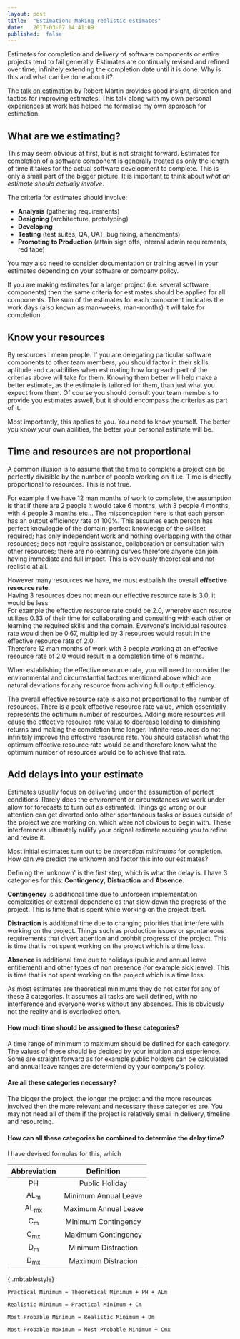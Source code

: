 ```yaml
---
layout: post
title:  "Estimation: Making realistic estimates"
date:   2017-03-07 14:41:09
published:	false
---
```


Estimates for completion and delivery of software components or entire projects tend to fail generally. Estimates are continually revised and refined over time, infinitely extending the completion date until it is done. Why is this and what can be done about it?

The [talk on estimation][] by Robert Martin provides good insight, direction and tactics for improving estimates. This talk along with my own personal experiences at work has helped me formalise my own approach for estimation.

## What are we estimating? ##

This may seem obvious at first, but is not straight forward. Estimates for completion of a software component is generally treated as only the length of time it takes for the actual software development to complete. This is only a small part of the bigger picture. It is important to think about *what an estimate should actually involve*.

The criteria for estimates should involve:

- **Analysis** (gathering requirements)
- **Designing** (architecture, prototyping)
- **Developing**
- **Testing** (test suites, QA, UAT, bug fixing, amendments)
- **Promoting to Production** (attain sign offs, internal admin requirements, red tape)

You may also need to consider documentation or training aswell in your estimates depending on your software or company policy.

If you are making estimates for a larger project (i.e. several software components) then the same criteria for estimates should be applied for all components. The sum of the estimates for each component indicates the work days (also known as man-weeks, man-months) it will take for completion.

## Know your resources ##

By resources I mean people. If you are delegating particular software components to other team members, you should factor in their skills, aptitude and capabilities when estimating how long each part of the criterias above will take for them. Knowing them better will help make a better estimate, as the estimate is tailored for them, than just what you expect from them. Of course you should consult your team members to provide you estimates aswell, but it should encompass the criterias as part of it.

Most importantly, this applies to you. You need to know yourself. The better you know your own abilities, the better your personal estimate will be. 


## Time and resources are not proportional ##

A common illusion is to assume that the time to complete a project can be perfectly divisible by the number of people working on it i.e. Time is driectly proportional to resources. This is not true.  

For example if we have 12 man months of work to complete, the assumption is that if there are 2 people it would take 6 months, with 3 people 4 months, with 4 people 3 months etc... The misconception here is that each person has an output efficiency rate of 100%. This assumes each person has perfect knowlegde of the domain; perfect knowledge of the skillset required; has only independent work and nothing overlapping with the other resources; does not require assistance, collaboration or consultation with other resources; there are no learning curves therefore anyone can join having immediate and full impact. This is obviously theoretical and not realistic at all.

However many resources we have, we must estbalish the overall **effective resource rate**.  
Having 3 resources does not mean our effective resource rate is 3.0, it would be less.  
For example the effective resource rate could be 2.0, whereby each resurce utilizes 0.33 of their time for collaborating and consulting with each other or learning the required skills and the domain. Everyone's individual resource rate would then be 0.67, multiplied by 3 resources would result in the effective resource rate of 2.0.  
Therefore 12 man months of work with 3 people working at an effective resource rate of 2.0 would result in a completion time of 6 months. 

When establishing the effective resource rate, you will need to consider the environmental and circumstantial factors mentioned above which are natural deviations for any resource from achiving full output efficiency. 

The overall effective resource rate is also not proportional to the number of resources. There is a peak effective resource rate value, which essentially represents the optimum number of resources. Adding more resources will cause the effective resource rate value to decrease leading to dimishing returns and making the completion time longer. Infinite resources do not infinitely improve the effective resource rate. You should establish what the optimum effective resource rate would be and therefore know what the optimum number of resources would be to achieve that rate.


## Add delays into your estimate ##

Estimates usually focus on delivering under the assumption of perfect conditions. Rarely does the environment or circumstances we work under allow for forecasts to turn out as estimated. Things go wrong or our attention can get diverted onto other spontaneous tasks or issues outside of the project we are working on, which were not obvious to begin with. These interferences ultimately nullify your orignal estimate requiring you to refine and revise it. 

Most initial estimates turn out to be *theoretical minimums* for completion. How can we predict the unknown and factor this into our estimates?  

Defining the 'unknown' is the first step, which is what the delay is. I have 3 categories for this: **Contingency**, **Distraction** and **Absence**.

**Contingency** is additional time due to unforseen implementation complexities or external dependencies that slow down the progress of the project. This is time that is spent while working on the project itself.

**Distraction** is additional time due to changing priorities that interfere with working on the project. Things such as production issues or spontaneous requirements that divert attention and prohbit progress of the project. This is time that is not spent working on the project which is a time loss.

**Absence** is additional time due to holidays (public and annual leave entitlement) and other types of non presence (for example sick leave). This is time that is not spent working on the project which is a time loss.

As most estimates are theoretical minimums they do not cater for any of these 3 categories. It assumes all tasks are well defined, with no interference and everyone works without any absences. This is obviously not the reality and is overlooked often.

#### How much time should be assigned to these categories? ####

A time range of minimum to maximum should be defined for each category. The values of these should be decided by your intuition and experience. Some are straight forward as for example public holdays can be calculated and annual leave ranges are determiend by your company's policy. 

#### Are all these categories necessary? #### 

The bigger the project, the longer the project and the more resources involved then the more relevant and necessary these categories are. You may not need all of them if the project is relatively small in delivery, timeline and resourcing.

#### How can all these categories be combined to determine the delay time? #### 

I have devised formulas for this, which 

| Abbreviation | Definition |
|:------------:|:----------:|
|PH|Public Holiday|
|AL<sub>m</sub>|Minimum Annual Leave|
|AL<sub>mx</sub>|Maximum Annual Leave|
|C<sub>m</sub>|Minimum Contingency|
|C<sub>mx</sub>|Maximum Contingency|
|D<sub>m</sub>|Minimum Distraction|
|D<sub>mx</sub>|Maximum Distracion|  
{:.mbtablestyle}


`Practical Minimum = Theoretical Minimum + PH + ALm`

`Realistic Minimum = Practical Minimum + Cm`

`Most Probable Minimum = Realistic Minimum + Dm`

`Most Probable Maximum = Most Probable Minimum + Cmx`



[talk on estimation]: https://skillsmatter.com/skillscasts/8557-estimation-what-when-why-by-robert-martin